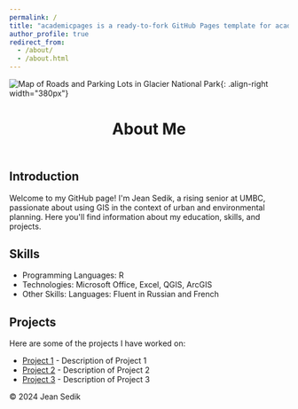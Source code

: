 ```yaml
---
permalink: /
title: "academicpages is a ready-to-fork GitHub Pages template for academic personal websites"
author_profile: true
redirect_from: 
  - /about/
  - /about.html
---
```


![Map of Roads and Parking Lots in Glacier National Park](/C:/Users/katia/OneDrive/Desktop/UMBC_Classes/Spring_2024/GES_486/RShit/lab05/data/nat_park/Glacier2.jpg){: .align-right width="380px"}

<html lang="en">
<head>
    <meta charset="UTF-8">
    <meta name="viewport" content="width=device-width, initial-scale=1.0">
</head>
<body>
    <header>
        <h1>About Me</h1>
    </header>
    <div class="container">
        <section id="introduction">
            <h2>Introduction</h2>
            <p>Welcome to my GitHub page! I'm Jean Sedik, a rising senior at UMBC, passionate about using GIS in the context of urban and environmental planning. Here you'll find information about my education, skills, and projects.</p>
        </section>
        <section id="skills">
            <h2>Skills</h2>
            <ul>
                <li>Programming Languages: R </li>
                <li>Technologies: Microsoft Office, Excel, QGIS, ArcGIS </li>
                <li>Other Skills: Languages: Fluent in Russian and French </li>
            </ul>
        </section>
        <section id="projects">
            <h2>Projects</h2>
            <p>Here are some of the projects I have worked on:</p>
            <ul>
                <li><a href="#">Project 1</a> - Description of Project 1</li>
                <li><a href="#">Project 2</a> - Description of Project 2</li>
                <li><a href="#">Project 3</a> - Description of Project 3</li>
                <!-- Add more projects as needed -->
            </ul>
        </section>
    </div>
    <footer>
        <p>&copy; 2024 Jean Sedik </p>
    </footer>
</body>
</html>
